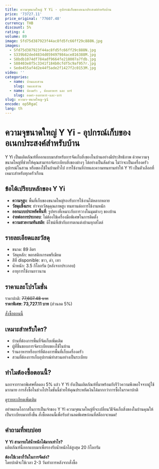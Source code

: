 ```yaml
---
title: ความจุขนาดใหญ่ Y Yi - อุปกรณ์เก็บของอเนกประสงค์สำหรับบ้าน
price: '73727.11'
price_original: '77607.48'
currency: THB
discount: 5%
rating: 4
volume: 89
image: Sfd75d387923f44ac8fd5fc66ff29c888N.jpg
images:
  - Sfd75d387923f44ac8fd5fc66ff29c888N.jpg
  - S339b82ded4834d059497984ace816388M.jpg
  - S8bdb1074df784adf9664fe218007a7fdb.jpg
  - S88403e8f5c3341f184b0cfdf5c9af957r.jpg
  - Sede455af4d2e44f5ade2f1427f2c0153M.jpg
video: ''
categories:
  - name: บ้านและสวน
    slug: านและสวน
  - name: ห้องครัว , ห้องอาหาร และ บาร์
    slug: องคร-องอาหาร-และ-บาร
slug: ความจ-ขนาดใหญ-yi
encode: op5RgaC
lang: th
---
```


# ความจุขนาดใหญ่ Y Yi - อุปกรณ์เก็บของอเนกประสงค์สำหรับบ้าน

Y Yi เป็นผลิตภัณฑ์ที่ออกแบบมาสำหรับการจัดเก็บสิ่งของในบ้านอย่างมีประสิทธิภาพ ด้วยความจุขนาดใหญ่ที่ช่วยให้คุณสามารถจัดระเบียบสิ่งของต่างๆ ได้อย่างเป็นสัดส่วน ไม่ว่าจะเป็นเครื่องครัว อุปกรณ์ในสวน หรือของใช้ในบ้านทั่วไป การใช้งานที่ง่ายและความทนทานทำให้ Y Yi เป็นตัวเลือกที่เหมาะสำหรับทุกครัวเรือน

## ข้อได้เปรียบหลักของ Y Yi

- **ความจุสูง**: พื้นที่เก็บของขนาดใหญ่รองรับการใช้งานได้หลากหลาย
- **วัสดุแข็งแรง**: ทำจากวัสดุคุณภาพสูง ทนทานต่อการใช้งานหนัก
- **ออกแบบประหยัดพื้นที่**: รูปทรงที่เหมาะกับการวางในมุมต่างๆ ของบ้าน
- **ง่ายต่อการประกอบ**: ไม่ต้องใช้เครื่องมือพิเศษในการติดตั้ง
- **ความสวยงามทันสมัย**: ดีไซน์ที่เข้ากับการตกแต่งบ้านทุกสไตล์

## รายละเอียดและวัสดุ

- ขนาด: 89 ลิตร
- วัสดุหลัก: พลาสติกเกรดพรีเมียม
- สีที่ disponible: ขาว, ดำ, เทา
- น้ำหนัก: 3.5 กิโลกรัม (หลังจากประกอบ)
- อายุการใช้งานยาวนาน

## ราคาและโปรโมชั่น

ราคาปกติ: ~~77,607.48 บาท~~  
**ราคาพิเศษ: 73,727.11 บาท** (ส่วนลด 5%)

<div class="flex justify-center my-2">
  <a href="https://buy.csgad.com/op5RgaC" rel="nofollow sponsored" target="_blank" class="py-2 px-4 rounded-md text-white font-semibold bg-gradient-to-r from-[#f73c22] to-[#ff7b48]">สั่งซื้อตอนนี้</a>
</div>

## เหมาะสำหรับใคร?

- บ้านที่ต้องการพื้นที่จัดเก็บเพิ่มเติม
- ผู้ที่ชื่นชอบการจัดระเบียบของใช้ในบ้าน
- ร้านอาหารหรือบาร์ที่ต้องการพื้นที่เก็บเครื่องครัว
- สวนที่ต้องการเก็บอุปกรณ์ทำสวนอย่างเป็นระเบียบ

## ทำไมต้องซื้อตอนนี้?

นอกจากราคาพิเศษที่ลดลง 5% แล้ว Y Yi ยังเป็นผลิตภัณฑ์ที่มาพร้อมกับรีวิวความพึงพอใจจากผู้ใช้มากมาย การสั่งซื้อในช่วงโปรโมชั่นนี้ช่วยให้คุณประหยัดเงินได้มากกว่าการซื้อในราคาปกติ

<div class="flex justify-center my-2">
  <a href="https://buy.csgad.com/op5RgaC" rel="nofollow sponsored" target="_blank" class="py-2 px-4 rounded-md text-white font-semibold bg-gradient-to-r from-[#f73c22] to-[#ff7b48]">ดูรายละเอียดเพิ่มเติม</a>
</div>

อย่าพลาดโอกาสในการเป็นเจ้าของ Y Yi ความจุขนาดใหญ่ที่จะเปลี่ยนวิธีจัดเก็บสิ่งของในบ้านคุณให้เป็นระเบียบมากยิ่งขึ้น สั่งซื้อตอนนี้เพื่อรับส่วนลดพิเศษก่อนที่สต็อกจะหมด!

## คำถามที่พบบ่อย

**Y Yi สามารถใส่น้ำหนักได้มากเท่าไร?**  
ผลิตภัณฑ์นี้ออกแบบมาเพื่อรองรับน้ำหนักได้สูงสุด 20 กิโลกรัม

**ต้องใช้เวลากี่วันในการจัดส่ง?**  
โดยปกติจะใช้เวลา 2-3 วันทำการหลังจากสั่งซื้อ